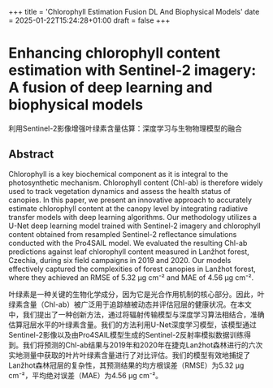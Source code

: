 +++
title = 'Chlorophyll Estimation Fusion DL And Biophysical Models'
date = 2025-01-22T15:24:28+01:00
draft = false
+++

# Enhancing chlorophyll content estimation with Sentinel-2 imagery: A fusion of deep learning and biophysical models

利用Sentinel-2影像增强叶绿素含量估算：深度学习与生物物理模型的融合

## Abstract

Chlorophyll is a key biochemical component as it is integral to the photosynthetic mechanism. Chlorophyll content (Chl-ab) is therefore widely used to track vegetation dynamics and assess the health status of canopies. In this paper, we present an innovative approach to accurately estimate chlorophyll content at the canopy level by integrating radiative transfer models with deep learning algorithms. Our methodology utilizes a U-Net deep learning model trained with Sentinel-2 imagery and chlorophyll content obtained from resampled Sentinel-2 reflectance simulations conducted with the Pro4SAIL model. We evaluated the resulting Chl-ab predictions against leaf chlorophyll content measured in Lanžhot forest, Czechia, during six field campaigns in 2019 and 2020. Our models effectively captured the complexities of forest canopies in Lanžhot forest, where they achieved an RMSE of 5.32 μg cm⁻² and MAE of 4.56 μg cm⁻².

叶绿素是一种关键的生物化学成分，因为它是光合作用机制的核心部分。因此，叶绿素含量（Chl-ab）被广泛用于追踪植被动态并评估冠层的健康状况。在本文中，我们提出了一种创新方法，通过将辐射传输模型与深度学习算法相结合，准确估算冠层水平的叶绿素含量。我们的方法利用U-Net深度学习模型，该模型通过Sentinel-2影像以及由Pro4SAIL模型生成的Sentinel-2反射率模拟数据训练得到。我们将预测的Chl-ab结果与2019年和2020年在捷克Lanžhot森林进行的六次实地测量中获取的叶片叶绿素含量进行了对比评估。我们的模型有效地捕捉了Lanžhot森林冠层的复杂性，其预测结果的均方根误差（RMSE）为5.32 μg cm⁻²，平均绝对误差（MAE）为4.56 μg cm⁻²。





